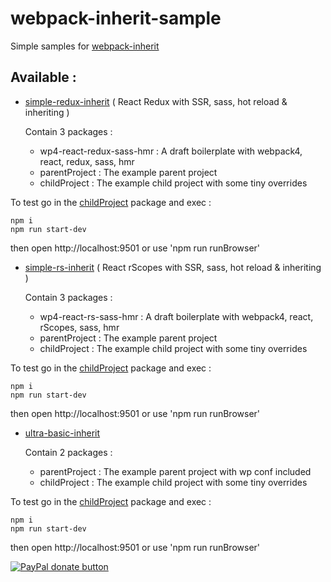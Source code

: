 # webpack-inherit-sample

Simple samples for [webpack-inherit](https://github.com/n8tz/webpack-inherit)

## Available :

-  [simple-redux-inherit](.\simple-redux-inherit) ( React Redux with SSR, sass, hot reload & inheriting )

    Contain 3 packages :

    - wp4-react-redux-sass-hmr : A draft boilerplate with webpack4, react, redux, sass, hmr
    - parentProject : The example parent project
    - childProject : The example child project with some tiny overrides

To test go in the [childProject](./simple-redux-inherit/childProject) package and exec :

    npm i
    npm run start-dev

then open http://localhost:9501 or use 'npm run runBrowser'

-  [simple-rs-inherit](.\simple-rs-inherit) ( React rScopes with SSR, sass, hot reload & inheriting )

    Contain 3 packages :

    - wp4-react-rs-sass-hmr : A draft boilerplate with webpack4, react, rScopes, sass, hmr
    - parentProject : The example parent project
    - childProject : The example child project with some tiny overrides

To test go in the [childProject](./simple-rs-inherit/childProject) package and exec :

    npm i
    npm run start-dev

then open http://localhost:9501 or use 'npm run runBrowser'

-  [ultra-basic-inherit](.\ultra-basic-inherit)

    Contain 2 packages :

    - parentProject : The example parent project with wp conf included
    - childProject : The example child project with some tiny overrides

To test go in the [childProject](./ultra-basic-inherit/childProject) package and exec :

    npm i
    npm run start-dev

then open http://localhost:9501 or use 'npm run runBrowser'


<span class="badge-paypal"><a href="https://www.paypal.com/cgi-bin/webscr?cmd=_s-xclick&hosted_button_id=VWKR3TWQ2U2AC" title="Donate to this project using Paypal"><img src="https://img.shields.io/badge/paypal-donate-yellow.svg" alt="PayPal donate button" /></a></span>

